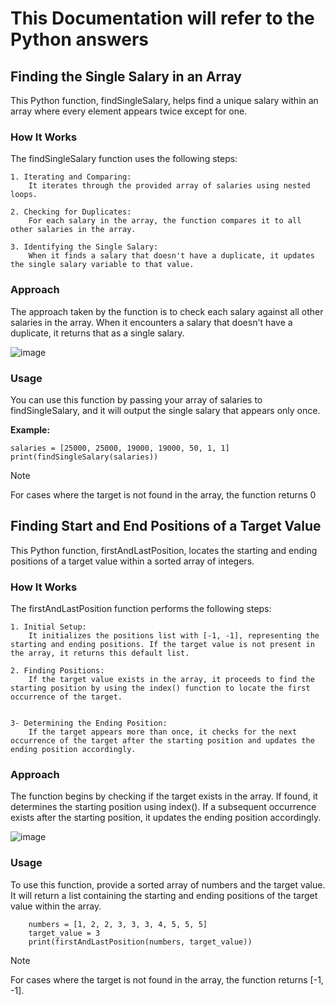 # **This Documentation will refer to the Python answers**

## **Finding the Single Salary in an Array**

This Python function, findSingleSalary, helps find a unique salary within an array where every element appears twice except for one.

### **How It Works**
The findSingleSalary function uses the following steps:

    1. Iterating and Comparing: 
        It iterates through the provided array of salaries using nested loops.
        
    2. Checking for Duplicates: 
        For each salary in the array, the function compares it to all other salaries in the array.
        
    3. Identifying the Single Salary: 
        When it finds a salary that doesn't have a duplicate, it updates the single salary variable to that value.
        
### Approach
The approach taken by the function is to check each salary against all other salaries in the array. When it encounters a salary that doesn't have a duplicate, it returns that as a single salary.


![image](https://github.com/juniorhoza/testSolutions/assets/40476836/f315c077-360e-46ef-a8d8-ac3d74f64487)


### **Usage**
You can use this function by passing your array of salaries to findSingleSalary, and it will output the single salary that appears only once.

**Example:**

    salaries = [25000, 25000, 19000, 19000, 50, 1, 1]
    print(findSingleSalary(salaries))
> [!NOTE]
>  For cases where the target is not found in the array, the function returns 0


 ## **Finding Start and End Positions of a Target Value**

This Python function, firstAndLastPosition, locates the starting and ending positions of a target value within a sorted array of integers.

### **How It Works**
The firstAndLastPosition function performs the following steps:

    1. Initial Setup: 
        It initializes the positions list with [-1, -1], representing the starting and ending positions. If the target value is not present in the array, it returns this default list.
        
    2. Finding Positions: 
        If the target value exists in the array, it proceeds to find the starting position by using the index() function to locate the first occurrence of the target.
        

    3- Determining the Ending Position: 
        If the target appears more than once, it checks for the next occurrence of the target after the starting position and updates the ending position accordingly.

### **Approach**

The function begins by checking if the target exists in the array. If found, it determines the starting position using index(). If a subsequent occurrence exists after the starting position, it updates the ending position accordingly.

![image](https://github.com/juniorhoza/testSolutions/assets/40476836/3144212e-98a7-425f-8784-628f8a44a173)


### **Usage**

To use this function, provide a sorted array of numbers and the target value. It will return a list containing the starting and ending positions of the target value within the array.


        numbers = [1, 2, 2, 3, 3, 3, 4, 5, 5, 5]
        target_value = 3
        print(firstAndLastPosition(numbers, target_value))
        
> [!NOTE]
>  For cases where the target is not found in the array, the function returns [-1, -1].

